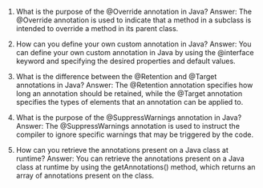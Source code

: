 

1. What is the purpose of the @Override annotation in Java?
Answer: The @Override annotation is used to indicate that a method in a subclass is intended to override a method in its parent class.

2. How can you define your own custom annotation in Java?
Answer: You can define your own custom annotation in Java by using the @interface keyword and specifying the desired properties and default values.

3. What is the difference between the @Retention and @Target annotations in Java?
Answer: The @Retention annotation specifies how long an annotation should be retained, while the @Target annotation specifies the types of elements that an annotation can be applied to.

4. What is the purpose of the @SuppressWarnings annotation in Java?
Answer: The @SuppressWarnings annotation is used to instruct the compiler to ignore specific warnings that may be triggered by the code.

5. How can you retrieve the annotations present on a Java class at runtime?
Answer: You can retrieve the annotations present on a Java class at runtime by using the getAnnotations() method, which returns an array of annotations present on the class.
